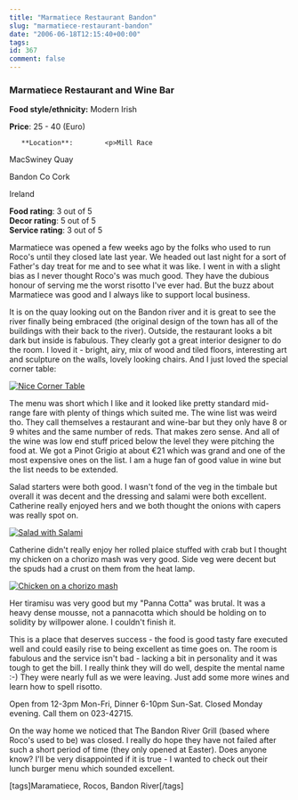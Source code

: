 ```yaml
---
title: "Marmatiece Restaurant Bandon"
slug: "marmatiece-restaurant-bandon"
date: "2006-06-18T12:15:40+00:00"
tags:
id: 367
comment: false
---
```


  <div class='hreview'>         

### Marmatiece Restaurant and Wine Bar

**Food style/ethnicity:** Modern Irish

**Price**: 25 - 40        (Euro)

       **Location**:        <p>Mill Race

MacSwiney Quay

Bandon               Co Cork

Ireland
      </p>        <div>**Food rating**: <span class="rating">3</span> out of 5<div class="sb-fullstar"> </div><div class="sb-fullstar"> </div><div class="sb-fullstar"> </div><div class="sb-emptystar"> </div><div class="sb-emptystar"> </div></div>    <div>**Decor rating**: <span class="rating">5</span> out of 5<div class="sb-fullstar"> </div><div class="sb-fullstar"> </div><div class="sb-fullstar"> </div><div class="sb-fullstar"> </div><div class="sb-fullstar"> </div></div>   <div>**Service rating**: <span class="rating">3</span> out of 5<div class="sb-fullstar"> </div><div class="sb-fullstar"> </div><div class="sb-fullstar"> </div><div class="sb-emptystar"> </div><div class="sb-emptystar"> </div></div>   <div class='description'>

Marmatiece was opened a few weeks ago by the folks who used to run Roco's until they closed late last year. We headed out last night for a sort of Father's day treat for me and to see what it was like. I went in with a slight bias as I never thought Roco's was much good. They have the dubious honour of serving me the worst risotto I've ever had. But the buzz about Marmatiece was good and I always like to support local business.

It is on the quay looking out on the Bandon river and it is great to see the river finally being embraced (the original design of the town has all of the buildings with their back to the river). Outside, the restaurant looks a bit dark but inside is fabulous. They clearly got a great interior designer to do the room. I loved it - bright, airy, mix of wood and tiled floors, interesting art and sculpture on the walls, lovely looking chairs. And I just loved the special corner table: 

[![Nice Corner Table](http://static.flickr.com/78/169476960_840bb1c88f.jpg)](http://www.flickr.com/photos/bandon1/169476960/ "Photo Sharing")

The menu was short which I like and it looked like pretty standard mid-range fare with plenty of things which suited me. The wine list was weird tho. They call themselves a restaurant and wine-bar but they only have 8 or 9 whites and the same number of reds. That makes zero sense. And all of the wine was low end stuff priced below the level they were pitching the food at. We got a Pinot Grigio at about €21 which was grand and one of the most expensive ones on the list. I am a huge fan of good value in wine but the list needs to be extended.

Salad starters were both good. I wasn't fond of the veg in the timbale but overall it was decent and the dressing and salami were both excellent. Catherine really enjoyed hers and we both thought the onions with capers was really spot on.

[![Salad with Salami](http://static.flickr.com/69/169477042_f3975b3f99.jpg)](http://www.flickr.com/photos/bandon1/169477042/ "Photo Sharing")

Catherine didn't really enjoy her rolled plaice stuffed with crab but I thought my chicken on a chorizo mash was very good. Side veg were decent but the spuds had a crust on them from the heat lamp.

[![Chicken on a chorizo mash](http://static.flickr.com/75/169476808_03b9421de4.jpg)](http://www.flickr.com/photos/bandon1/169476808/ "Photo Sharing")

Her tiramisu was very good but my "Panna Cotta" was brutal. It was a heavy dense mousse, not a pannacotta which should be holding on to solidity by willpower alone. I couldn't finish it.

This is a place that deserves success - the food is good tasty fare executed well and could easily rise to being excellent as time goes on. The room is fabulous and the service isn't bad - lacking a bit in personality and it was tough to get the bill. I really think they will do well, despite the mental name :-) They were nearly full as we were leaving. Just add some more wines and learn how to spell risotto.

Open from 12-3pm Mon-Fri, Dinner 6-10pm Sun-Sat. Closed Monday evening. Call them on 023-42715.

On the way home we noticed that The Bandon River Grill (based where Roco's used to be) was closed. I really do hope they have not failed after such a short period of time (they only opened at Easter). Does anyone know? I'll be very disappointed if it is true - I wanted to check out their lunch burger menu which sounded excellent.

[tags]Maramatiece, Rocos, Bandon River[/tags]
</div>     </div>
<script type="application/x-subnode; charset=utf-8">
       <!-- the following is structured blog data for machine readers. -->
       <subnode xmlns:data-view="http://www.w3.org/2003/g/data-view#" data-view:transformation="http://structuredblogging.org/subnode-to-rdf-interpreter.xsl" xmlns="http://www.structuredblogging.org/xmlns#subnode">
            <xml-structured-blog-entry xmlns="http://www.structuredblogging.org/xmlns">
              <generator id="wpsb-1" type="x-wpsb-post" version="1"/><review type="review/restaurant"><subject name="Marmatiece Restaurant and Wine Bar" ethnicity="Modern Irish"><price min="25" max="40" currency="Euro"/><location address="Mill Race" subaddress="MacSwiney Quay" city="Bandon" postcode="Co Cork" country="Ireland"/></subject><foodrating max="5" min="0">3</foodrating><decorrating max="5" min="0">5</decorrating><servicerating max="5" min="0">3</servicerating><description>Marmatiece was opened a few weeks ago by the folks who used to run Roco's until they closed late last year. We headed out last night for a sort of Father's day treat for me and to see what it was like. I went in with a slight bias as I never thought Roco's was much good. They have the dubious honour of serving me the worst risotto I've ever had. But the buzz about Marmatiece was good and I always like to support local business.

It is on the quay looking out on the Bandon river and it is great to see the river finally being embraced (the original design of the town has all of the buildings with their back to the river). Outside, the restaurant looks a bit dark but inside is fabulous. They clearly got a great interior designer to do the room. I loved it - bright, airy, mix of wood and tiled floors, interesting art and sculpture on the walls, lovely looking chairs. And I just loved the special corner table: 

&lt;a href= http://www.flickr.com/photos/bandon1/169476960/  title= Photo Sharing &gt;&lt;img src= http://static.flickr.com/78/169476960_840bb1c88f.jpg  width= 500  height= 375  alt= Nice Corner Table  /&gt;&lt;/a&gt;

The menu was short which I like and it looked like pretty standard mid-range fare with plenty of things which suited me. The wine list was weird tho. They call themselves a restaurant and wine-bar but they only have 8 or 9 whites and the same number of reds. That makes zero sense. And all of the wine was low end stuff priced below the level they were pitching the food at. We got a Pinot Grigio at about €21 which was grand and one of the most expensive ones on the list. I am a huge fan of good value in wine but the list needs to be extended.

Salad starters were both good. I wasn't fond of the veg in the timbale but overall it was decent and the dressing and salami were both excellent. Catherine really enjoyed hers and we both thought the onions with capers was really spot on.

&lt;a href= http://www.flickr.com/photos/bandon1/169477042/  title= Photo Sharing &gt;&lt;img src= http://static.flickr.com/69/169477042_f3975b3f99.jpg  width= 500  height= 375  alt= Salad with Salami  /&gt;&lt;/a&gt;

Catherine didn't really enjoy her rolled plaice stuffed with crab but I thought my chicken on a chorizo mash was very good. Side veg were decent but the spuds had a crust on them from the heat lamp.

&lt;a href= http://www.flickr.com/photos/bandon1/169476808/  title= Photo Sharing &gt;&lt;img src= http://static.flickr.com/75/169476808_03b9421de4.jpg  width= 500  height= 375  alt= Chicken on a chorizo mash  /&gt;&lt;/a&gt;

Her tiramisu was very good but my  Panna Cotta  was brutal. It was a heavy dense mousse, not a pannacotta which should be holding on to solidity by willpower alone. I couldn't finish it.

This is a place that deserves success - the food is good tasty fare executed well and could easily rise to being excellent as time goes on. The room is fabulous and the service isn't bad - lacking a bit in personality and it was tough to get the bill. I really think they will do well, despite the mental name :-) They were nearly full as we were leaving. Just add some more wines and learn how to spell risotto.

Open from 12-3pm Mon-Fri, Dinner 6-10pm Sun-Sat. Closed Monday evening. Call them on 023-42715.

On the way home we noticed that The Bandon River Grill (based where Roco's used to be) was closed. I really do hope they have not failed after such a short period of time (they only opened at Easter). Does anyone know? I'll be very disappointed if it is true - I wanted to check out their lunch burger menu which sounded excellent.

[tags]Maramatiece, Rocos, Bandon River[/tags]</description></review>
            </xml-structured-blog-entry>
       </subnode>
       </script>
